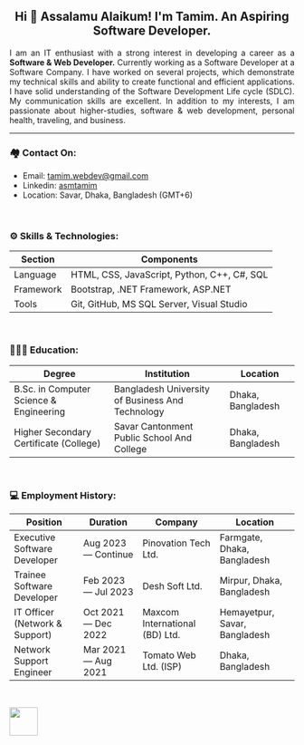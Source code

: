 <h2 align="center">Hi 👋 Assalamu Alaikum! I'm Tamim. An Aspiring Software Developer. </h2>

<p align="justify">
I am an IT enthusiast with a strong interest in developing a career as a <b>Software & Web Developer.</b> Currently working as a Software Developer at a Software Company. I have worked on several projects, which demonstrate my technical skills and ability to create functional and efficient applications. I have solid understanding of the Software Development Life cycle (SDLC). My communication skills are excellent. In addition to my interests, I am passionate about higher-studies, software & web development, personal health, traveling, and business.
</p>

<hr>

### 🏘️ Contact On:
- Email: <a href="mailto:tamim.webdev@gmail.com">tamim.webdev@gmail.com</a>
- Linkedin: <a href="https://linkedin.com/in/asmtamim">asmtamim</a>
- Location: Savar, Dhaka, Bangladesh (GMT+6)

<br>


### ⚙️ Skills & Technologies:

| Section     | Components                                     |
| ----------- | ---------------------------------------------- | 
| Language    | HTML, CSS, JavaScript, Python, C++, C#, SQL    | 
| Framework   | Bootstrap, .NET Framework, ASP.NET             | 
| Tools       | Git, GitHub, MS SQL Server, Visual Studio      | 

<br>


### 👨🏻‍🎓 Education:

| Degree                                      | Institution                                         | Location             |
| ------------------------------------------- | --------------------------------------------------- | -------------------- |
| B.Sc. in Computer Science & Engineering     | Bangladesh University of Business And Technology    | Dhaka, Bangladesh    |
| Higher Secondary Certificate (College)      | Savar Cantonment Public School And College          | Dhaka, Bangladesh    |

<br>


### 💻 Employment History:

| Position                        | Duration               | Company                          | Location                       |
| ------------------------------- | ---------------------- | -------------------------------- | ------------------------------ |
| Executive Software Developer    | Aug 2023 — Continue    | Pinovation Tech Ltd.             | Farmgate, Dhaka, Bangladesh    |
| Trainee Software Developer      | Feb 2023 — Jul 2023    | Desh Soft Ltd.                   | Mirpur, Dhaka, Bangladesh      |
| IT Officer (Network & Support)  | Oct 2021 — Dec 2022    | Maxcom International (BD) Ltd.   | Hemayetpur, Savar, Bangladesh  |
| Network Support Engineer        | Mar 2021 — Aug 2021    | Tomato Web Ltd. (ISP)            | Dhaka, Bangladesh              |

<br>


<a href="https://www.codechef.com/users/asmtamim" target="_blank"><img align="center" src="https://cdn.codechef.com/images/cc-logo.svg" height="50" /></a> 
